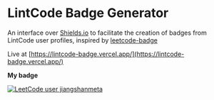 # LintCode Badge Generator

An interface over [Shields.io](https://shields.io) to facilitate the creation of badges from LintCode user profiles, inspired by [leetcode-badge](https://github.com/cascandaliato/leetcode-badge)

Live at [https://lintcode-badge.vercel.app/](https://lintcode-badge.vercel.app/)

**My badge**

[![LeetCode user jiangshanmeta](https://img.shields.io/badge/dynamic/json?style=flat-square&labelColor=black&color=%2312B4FF&label=Solved&query=solvedOverTotal&url=https%3A%2F%2Flintcode-badge.vercel.app%2Fapi%2Fusers%2Fjiangshanmeta)](https://lintcode.com/user/jiangshanmeta/)
